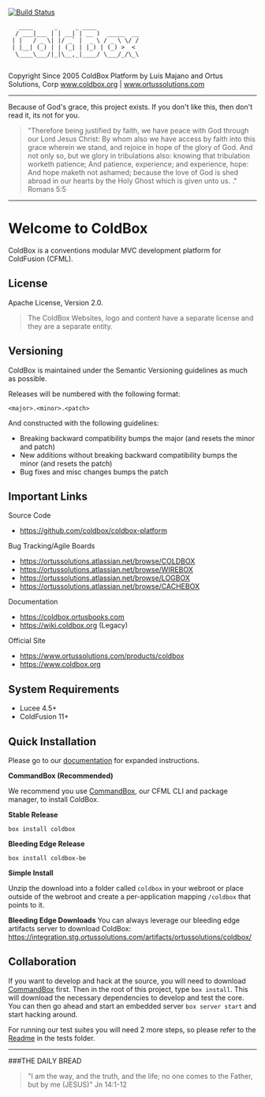 ﻿[![Build Status](https://travis-ci.org/ColdBox/coldbox-platform.svg?branch=development)](https://travis-ci.org/ColdBox/coldbox-platform)

```
   ____      _     _ ____            
  / ___|___ | | __| | __ )  _____  __
 | |   / _ \| |/ _` |  _ \ / _ \ \/ /
 | |__| (_) | | (_| | |_) | (_) >  < 
  \____\___/|_|\__,_|____/ \___/_/\_\
                                     
```

Copyright Since 2005 ColdBox Platform by Luis Majano and Ortus Solutions, Corp
www.coldbox.org | www.ortussolutions.com

----

Because of God's grace, this project exists. If you don't like this, then don't read it, its not for you.

>"Therefore being justified by faith, we have peace with God through our Lord Jesus Christ:
By whom also we have access by faith into this grace wherein we stand, and rejoice in hope of the glory of God.
And not only so, but we glory in tribulations also: knowing that tribulation worketh patience;
And patience, experience; and experience, hope:
And hope maketh not ashamed; because the love of God is shed abroad in our hearts by the 
Holy Ghost which is given unto us. ." Romans 5:5

----

# Welcome to ColdBox
ColdBox is a conventions modular MVC development platform for ColdFusion (CFML).

## License
Apache License, Version 2.0.

>The ColdBox Websites, logo and content have a separate license and they are a separate entity.

## Versioning
ColdBox is maintained under the Semantic Versioning guidelines as much as possible.

Releases will be numbered with the following format:

```
<major>.<minor>.<patch>
```

And constructed with the following guidelines:

* Breaking backward compatibility bumps the major (and resets the minor and patch)
* New additions without breaking backward compatibility bumps the minor (and resets the patch)
* Bug fixes and misc changes bumps the patch

## Important Links

Source Code
- https://github.com/coldbox/coldbox-platform

Bug Tracking/Agile Boards
- https://ortussolutions.atlassian.net/browse/COLDBOX
- https://ortussolutions.atlassian.net/browse/WIREBOX
- https://ortussolutions.atlassian.net/browse/LOGBOX
- https://ortussolutions.atlassian.net/browse/CACHEBOX

Documentation
- https://coldbox.ortusbooks.com
- https://wiki.coldbox.org (Legacy)

Official Site
- https://www.ortussolutions.com/products/coldbox
- https://www.coldbox.org

## System Requirements
- Lucee 4.5+
- ColdFusion 11+

## Quick Installation
Please go to our [documentation](https://coldbox.ortusbooks.com) for expanded instructions. 

**CommandBox (Recommended)**

We recommend you use [CommandBox](http://www.ortussolutions.com/products/commandbox), our CFML CLI and package manager, to install ColdBox.

**Stable Release**

`box install coldbox`

**Bleeding Edge Release**

`box install coldbox-be`

**Simple Install**

Unzip the download into a folder called `coldbox` in your webroot or place outside of the webroot and create a per-application mapping `/coldbox` that points to it.

**Bleeding Edge Downloads**
You can always leverage our bleeding edge artifacts server to download ColdBox: https://integration.stg.ortussolutions.com/artifacts/ortussolutions/coldbox/

## Collaboration
If you want to develop and hack at the source, you will need to download [CommandBox](http://www.ortussolutions.com/products/commandbox) first.  Then in the root of this project, type `box install`.  This will download the necessary dependencies to develop and test the core.  You can then go ahead and start an embedded server `box server start` and start hacking around.  

For running our test suites you will need 2 more steps, so please refer to the [Readme](tests/readme.md) in the tests folder.

---
 
###THE DAILY BREAD
 > "I am the way, and the truth, and the life; no one comes to the Father, but by me (JESUS)" Jn 14:1-12